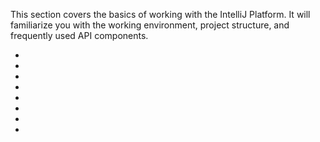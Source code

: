 [//]: # (title: Quick Start Guide)

<!-- Copyright 2000-2022 JetBrains s.r.o. and other contributors. Use of this source code is governed by the Apache 2.0 license that can be found in the LICENSE file. -->

This section covers the basics of working with the IntelliJ Platform.
It will familiarize you with the working environment, project structure, and frequently used API components.

* [](types_of_plugins.md)
* [](plugin_alternatives.md)
* [](getting_started.md)
* [](plugin_structure.md)
* [](kotlin.md)
* [](plugin_signing.md)
* [](ide_development_instance.md)
* [](faq.md)

